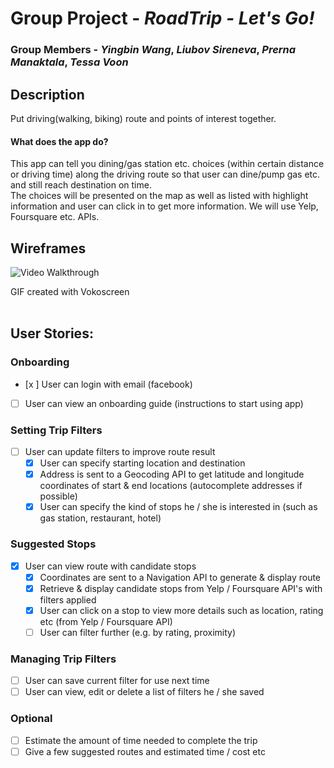 # Group Project - *RoadTrip - Let's Go!*

### Group Members - *Yingbin Wang*, *Liubov Sireneva*, *Prerna Manaktala*, *Tessa Voon*

## Description
Put driving(walking, biking) route and points of interest together.

#### What does the app do?<br>
This app can tell you dining/gas station etc. choices (within certain distance or driving time) along the driving route so that user can dine/pump gas etc. and still reach destination on time.<br>
The choices will be presented on the map as well as listed with highlight information and user can click in to get more information. We will use Yelp, Foursquare etc. APIs.
<br>
## Wireframes

<img src='https://i.imgur.com/gWQ9y26.gif' title='Video Walkthrough' width='' alt='Video Walkthrough' />

GIF created with Vokoscreen
<br><br>

## User Stories:

### Onboarding
* [x ] User can login with email (facebook)
* [ ] User can view an onboarding guide (instructions to start using app)

### Setting Trip Filters
* [ ] User can update filters to improve route result  
  * [x] User can specify starting location and destination
  * [x] Address is sent to a Geocoding API to get latitude and longitude coordinates of start & end locations (autocomplete addresses if possible)
  * [x] User can specify the kind of stops he / she is interested in (such as gas station, restaurant, hotel)
  
### Suggested Stops 
* [x] User can view route with candidate stops 
  * [x] Coordinates are sent to a Navigation API to generate & display route 
  * [x] Retrieve & display candidate stops from Yelp / Foursquare API's with filters applied
  * [x] User can click on a stop to view more details such as location, rating etc (from Yelp / Foursquare API)
  * [ ] User can filter further (e.g. by rating, proximity)
  
### Managing Trip Filters
* [ ] User can save current filter for use next time 
* [ ] User can view, edit or delete a list of filters he / she saved 

### Optional 
* [ ] Estimate the amount of time needed to complete the trip
* [ ] Give a few suggested routes and estimated time / cost etc 
